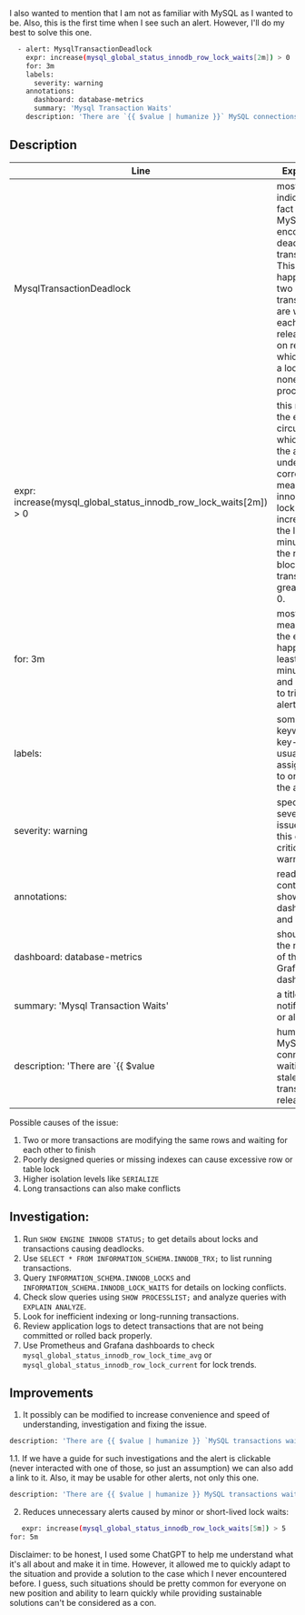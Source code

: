 I also wanted to mention that I am not as familiar with MySQL as I wanted to be. Also, this is the first time when I see such an alert. However, I'll do my best to solve this one. 

```sh
  - alert: MysqlTransactionDeadlock
    expr: increase(mysql_global_status_innodb_row_lock_waits[2m]) > 0
    for: 3m
    labels:
      severity: warning
    annotations:
      dashboard: database-metrics
      summary: 'Mysql Transaction Waits'
    description: 'There are `{{ $value | humanize }}` MySQL connections waiting for a stale transaction to release.'
```

## Description

| Line                                                                                       | Explanation                                                                                                                                                                                                                                  |
|--------------------------------------------------------------------------------------------|----------------------------------------------------------------------------------------------------------------------------------------------------------------------------------------------------------------------------------------------|
| MysqlTransactionDeadlock                                                                   | most probably indicates the fact that MySQL has encountered a deadlock in a transaction. This could happen when two or more transactions are waiting for each other to release lock on resources, which causes a loop when none can proceed. |
| expr: increase(mysql_global_status_innodb_row_lock_waits[2m]) > 0                          | this must be the event circumstances which trigger the alert. If I understand it correctly, it means that innodb row lock waits has increased in the last 2 minutes and the nuber of blocked transactions is greater than 0.                 |
| for: 3m                                                                                    | most pobably, means that the event happened at least 3 minutes ago and it's time to trigger the alert                                                                                                                                        |
| labels:                                                                                    | some keywords or key-phrases usually assigned here to organize the alerts                                                                                                                                                                    |
| severity: warning                                                                          | specifies the severity of the issue (alert), this one is not critical, only warning.                                                                                                                                                         |
| annotations:                                                                               | readable context shown in dashboards and alerts |
| dashboard: database-metrics                                                                | should refer to the name or ID of the related Grafana dashboard |
| summary: 'Mysql Transaction Waits'                                                         | a title used for notifications or alerts |
| description: 'There are `{{ $value | humanize }}` MySQL connections waiting for a stale transaction to release.' | provides humanized description of the issue with an additional data to help uderstand the issue quickly |

Possible causes of the issue: 
1. Two or more transactions are modifying the same rows and waiting for each other to finish
2. Poorly designed queries or missing indexes can cause excessive row or table lock
3. Higher isolation levels like `SERIALIZE`      
4. Long transactions can also make conflicts 

## Investigation: 

1. Run `SHOW ENGINE INNODB STATUS;` to get details about locks and transactions causing deadlocks.
2. Use `SELECT * FROM INFORMATION_SCHEMA.INNODB_TRX;` to list running transactions.
3. Query `INFORMATION_SCHEMA.INNODB_LOCKS` and `INFORMATION_SCHEMA.INNODB_LOCK_WAITS` for details on locking conflicts.
4. Check slow queries using `SHOW PROCESSLIST;` and analyze queries with `EXPLAIN ANALYZE`.
5. Look for inefficient indexing or long-running transactions.
6. Review application logs to detect transactions that are not being committed or rolled back properly.
7. Use Prometheus and Grafana dashboards to check `mysql_global_status_innodb_row_lock_time_avg` or `mysql_global_status_innodb_row_lock_current` for lock trends.

## Improvements
1. It possibly can be modified to increase convenience and speed of understanding, investigation and fixing the issue.
```sh
description: 'There are {{ $value | humanize }} `MySQL transactions waiting due to row locks. Investigate long-running transactions and potential deadlocks.`'
```
1.1. If we have a guide for such investigations and the alert is clickable (never interacted with one of those, so just an assumption) we can also add a link to it. Also, it may be usable for other alerts, not only this one.
```sh   
description: 'There are {{ $value | humanize }} MySQL transactions waiting due to row locks. [Investigate](https://dev.mysql.com/doc/refman/8.4/en/innodb-deadlocks.html#:~:text=To%20view%20the%20last%20deadlock,to%20the%20mysqld%20error%20log.) long-running transactions and potential deadlocks.
```
2. Reduces unnecessary alerts caused by minor or short-lived lock waits:
```sh   
   expr: increase(mysql_global_status_innodb_row_lock_waits[5m]) > 5
for: 5m
```


Disclaimer: to be honest, I used some ChatGPT to help me understand what it's all about and make it in time. However, it allowed me to quickly adapt to the situation and provide a solution to the case which I never encountered before. I guess, such situations should be pretty common for everyone on new position and ability to learn quickly while providing sustainable solutions can't be considered as a con. 
